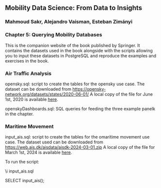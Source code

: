 ## Mobility Data Science: From Data to Insights
### Mahmoud Sakr, Alejandro Vaisman, Esteban Zimányi

### Chapter 5: Querying Mobility Databases

This is the companion website of the book published by Springer.
It contains the datasets used in the book alongside with the scripts
allowing you to input these datasets in PostgreSQL and reproduce the
examples and exercises in the book.

### Air Traffic Analysis

opensky.sql: script to create the tables for the opensky use case. 
The dataset can be downloaded from https://opensky-network.org/datasets/states/2020-06-01/
A local copy of the file for June 1st, 2020 is available [here](https://docs.mobilitydb.com/pub/opensky-2020-06-01.zip).

openskyDashboards.sql: SQL queries for feeding the three example panelk in the chapter.

### Maritime Movement

input_ais.sql: script to create the tables for the omaritime movement use case. 
The dataset used can be downloaded from https://web.ais.dk/aisdata/aisdk-2024-03-01.zip
A local copy of the file for March 1st, 2024 is available [here](https://docs.mobilitydb.com/pub/aisdk-2024-03-01.zip).

To run the script:

\i input_ais.sql

SELECT input_ais();

